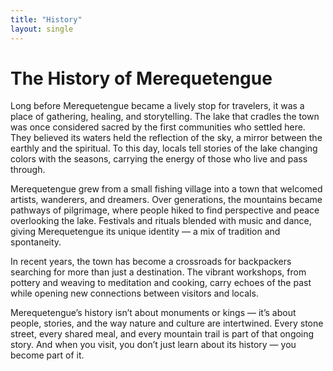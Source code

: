 ```yaml
---
title: "History"
layout: single
---
```


# The History of Merequetengue

Long before Merequetengue became a lively stop for travelers, it was a place of gathering, healing, and storytelling. The lake that cradles the town was once considered sacred by the first communities who settled here. They believed its waters held the reflection of the sky, a mirror between the earthly and the spiritual. To this day, locals tell stories of the lake changing colors with the seasons, carrying the energy of those who live and pass through.

Merequetengue grew from a small fishing village into a town that welcomed artists, wanderers, and dreamers. Over generations, the mountains became pathways of pilgrimage, where people hiked to find perspective and peace overlooking the lake. Festivals and rituals blended with music and dance, giving Merequetengue its unique identity — a mix of tradition and spontaneity.

In recent years, the town has become a crossroads for backpackers searching for more than just a destination. The vibrant workshops, from pottery and weaving to meditation and cooking, carry echoes of the past while opening new connections between visitors and locals.

Merequetengue’s history isn’t about monuments or kings — it’s about people, stories, and the way nature and culture are intertwined. Every stone street, every shared meal, and every mountain trail is part of that ongoing story. And when you visit, you don’t just learn about its history — you become part of it.